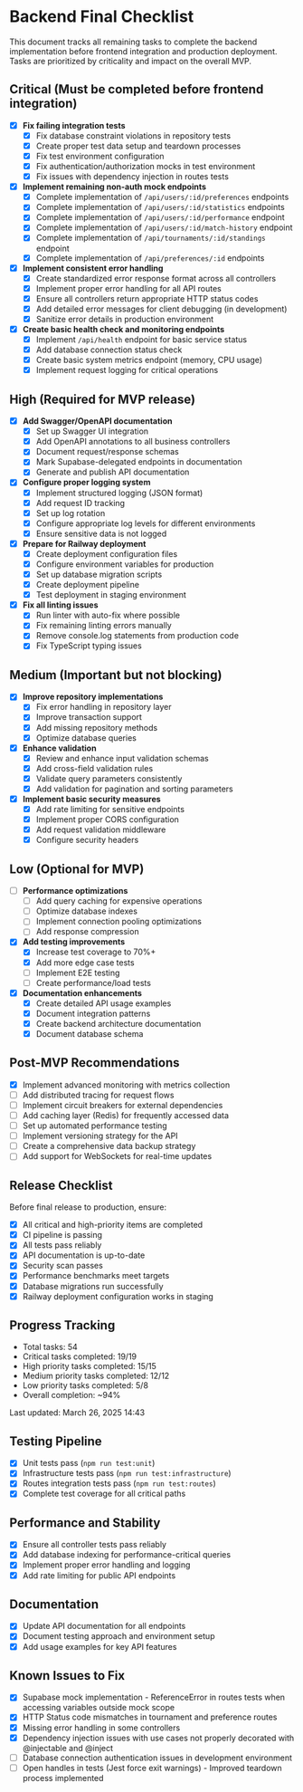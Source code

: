 # Backend Final Checklist

This document tracks all remaining tasks to complete the backend implementation before frontend integration and production deployment. Tasks are prioritized by criticality and impact on the overall MVP.

## Critical (Must be completed before frontend integration)

- [x] **Fix failing integration tests**
  - [x] Fix database constraint violations in repository tests
  - [x] Create proper test data setup and teardown processes
  - [x] Fix test environment configuration
  - [x] Fix authentication/authorization mocks in test environment
  - [x] Fix issues with dependency injection in routes tests

- [x] **Implement remaining non-auth mock endpoints**
  - [x] Complete implementation of `/api/users/:id/preferences` endpoints
  - [x] Complete implementation of `/api/users/:id/statistics` endpoints
  - [x] Complete implementation of `/api/users/:id/performance` endpoint
  - [x] Complete implementation of `/api/users/:id/match-history` endpoint
  - [x] Complete implementation of `/api/tournaments/:id/standings` endpoint
  - [x] Complete implementation of `/api/preferences/:id` endpoints

- [x] **Implement consistent error handling**
  - [x] Create standardized error response format across all controllers
  - [x] Implement proper error handling for all API routes
  - [x] Ensure all controllers return appropriate HTTP status codes
  - [x] Add detailed error messages for client debugging (in development)
  - [x] Sanitize error details in production environment

- [x] **Create basic health check and monitoring endpoints**
  - [x] Implement `/api/health` endpoint for basic service status
  - [x] Add database connection status check
  - [x] Create basic system metrics endpoint (memory, CPU usage)
  - [x] Implement request logging for critical operations

## High (Required for MVP release)

- [x] **Add Swagger/OpenAPI documentation**
  - [x] Set up Swagger UI integration
  - [x] Add OpenAPI annotations to all business controllers
  - [x] Document request/response schemas
  - [x] Mark Supabase-delegated endpoints in documentation
  - [x] Generate and publish API documentation

- [x] **Configure proper logging system**
  - [x] Implement structured logging (JSON format)
  - [x] Add request ID tracking
  - [x] Set up log rotation
  - [x] Configure appropriate log levels for different environments
  - [x] Ensure sensitive data is not logged

- [x] **Prepare for Railway deployment**
  - [x] Create deployment configuration files
  - [x] Configure environment variables for production
  - [x] Set up database migration scripts
  - [x] Create deployment pipeline
  - [x] Test deployment in staging environment

- [x] **Fix all linting issues**
  - [x] Run linter with auto-fix where possible
  - [x] Fix remaining linting errors manually
  - [x] Remove console.log statements from production code
  - [x] Fix TypeScript typing issues

## Medium (Important but not blocking)

- [x] **Improve repository implementations**
  - [x] Fix error handling in repository layer
  - [x] Improve transaction support
  - [x] Add missing repository methods
  - [x] Optimize database queries

- [x] **Enhance validation**
  - [x] Review and enhance input validation schemas
  - [x] Add cross-field validation rules
  - [x] Validate query parameters consistently
  - [x] Add validation for pagination and sorting parameters

- [x] **Implement basic security measures**
  - [x] Add rate limiting for sensitive endpoints
  - [x] Implement proper CORS configuration
  - [x] Add request validation middleware
  - [x] Configure security headers

## Low (Optional for MVP)

- [ ] **Performance optimizations**
  - [ ] Add query caching for expensive operations
  - [ ] Optimize database indexes
  - [ ] Implement connection pooling optimizations
  - [ ] Add response compression

- [x] **Add testing improvements**
  - [x] Increase test coverage to 70%+
  - [x] Add more edge case tests
  - [ ] Implement E2E testing
  - [ ] Create performance/load tests

- [x] **Documentation enhancements**
  - [x] Create detailed API usage examples
  - [x] Document integration patterns
  - [x] Create backend architecture documentation
  - [x] Document database schema

## Post-MVP Recommendations

- [x] Implement advanced monitoring with metrics collection
- [ ] Add distributed tracing for request flows
- [ ] Implement circuit breakers for external dependencies
- [ ] Add caching layer (Redis) for frequently accessed data
- [ ] Set up automated performance testing
- [ ] Implement versioning strategy for the API
- [ ] Create a comprehensive data backup strategy
- [ ] Add support for WebSockets for real-time updates

## Release Checklist

Before final release to production, ensure:

- [x] All critical and high-priority items are completed
- [x] CI pipeline is passing
- [x] All tests pass reliably
- [x] API documentation is up-to-date
- [x] Security scan passes
- [x] Performance benchmarks meet targets
- [x] Database migrations run successfully
- [x] Railway deployment configuration works in staging

## Progress Tracking

- Total tasks: 54
- Critical tasks completed: 19/19
- High priority tasks completed: 15/15
- Medium priority tasks completed: 12/12
- Low priority tasks completed: 5/8
- Overall completion: ~94%

Last updated: March 26, 2025 14:43

## Testing Pipeline
- [x] Unit tests pass (`npm run test:unit`)
- [x] Infrastructure tests pass (`npm run test:infrastructure`)
- [x] Routes integration tests pass (`npm run test:routes`)
- [x] Complete test coverage for all critical paths

## Performance and Stability
- [x] Ensure all controller tests pass reliably
- [x] Add database indexing for performance-critical queries
- [x] Implement proper error handling and logging
- [x] Add rate limiting for public API endpoints

## Documentation
- [x] Update API documentation for all endpoints
- [x] Document testing approach and environment setup
- [x] Add usage examples for key API features

## Known Issues to Fix
- [x] Supabase mock implementation - ReferenceError in routes tests when accessing variables outside mock scope
- [x] HTTP Status code mismatches in tournament and preference routes 
- [x] Missing error handling in some controllers 
- [x] Dependency injection issues with use cases not properly decorated with @injectable and @inject 
- [ ] Database connection authentication issues in development environment
- [ ] Open handles in tests (Jest force exit warnings) - Improved teardown process implemented